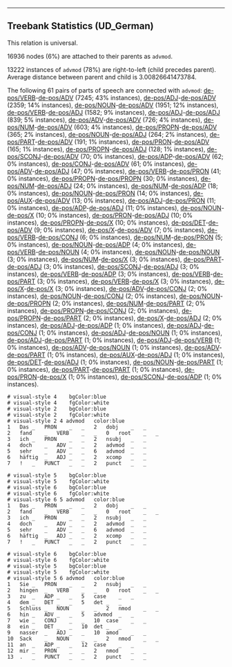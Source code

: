 

--------------------------------------------------------------------------------

## Treebank Statistics (UD_German)

This relation is universal.

16936 nodes (6%) are attached to their parents as `advmod`.

13222 instances of `advmod` (78%) are right-to-left (child precedes parent).
Average distance between parent and child is 3.00826641473784.

The following 61 pairs of parts of speech are connected with `advmod`: [de-pos/VERB]()-[de-pos/ADV]() (7245; 43% instances), [de-pos/ADJ]()-[de-pos/ADV]() (2359; 14% instances), [de-pos/NOUN]()-[de-pos/ADV]() (1951; 12% instances), [de-pos/VERB]()-[de-pos/ADJ]() (1582; 9% instances), [de-pos/ADJ]()-[de-pos/ADJ]() (839; 5% instances), [de-pos/ADV]()-[de-pos/ADV]() (726; 4% instances), [de-pos/NUM]()-[de-pos/ADV]() (603; 4% instances), [de-pos/PROPN]()-[de-pos/ADV]() (365; 2% instances), [de-pos/NOUN]()-[de-pos/ADJ]() (264; 2% instances), [de-pos/PART]()-[de-pos/ADV]() (191; 1% instances), [de-pos/PRON]()-[de-pos/ADV]() (165; 1% instances), [de-pos/PROPN]()-[de-pos/ADJ]() (128; 1% instances), [de-pos/SCONJ]()-[de-pos/ADV]() (70; 0% instances), [de-pos/ADP]()-[de-pos/ADV]() (62; 0% instances), [de-pos/CONJ]()-[de-pos/ADV]() (61; 0% instances), [de-pos/ADV]()-[de-pos/ADJ]() (47; 0% instances), [de-pos/VERB]()-[de-pos/PRON]() (41; 0% instances), [de-pos/PROPN]()-[de-pos/PROPN]() (30; 0% instances), [de-pos/NUM]()-[de-pos/ADJ]() (24; 0% instances), [de-pos/NUM]()-[de-pos/ADP]() (18; 0% instances), [de-pos/NOUN]()-[de-pos/PRON]() (14; 0% instances), [de-pos/AUX]()-[de-pos/ADV]() (13; 0% instances), [de-pos/ADJ]()-[de-pos/PRON]() (11; 0% instances), [de-pos/ADP]()-[de-pos/ADJ]() (11; 0% instances), [de-pos/NOUN]()-[de-pos/X]() (10; 0% instances), [de-pos/PRON]()-[de-pos/ADJ]() (10; 0% instances), [de-pos/PROPN]()-[de-pos/X]() (10; 0% instances), [de-pos/DET]()-[de-pos/ADV]() (9; 0% instances), [de-pos/X]()-[de-pos/ADV]() (7; 0% instances), [de-pos/VERB]()-[de-pos/CONJ]() (6; 0% instances), [de-pos/NUM]()-[de-pos/PRON]() (5; 0% instances), [de-pos/NOUN]()-[de-pos/ADP]() (4; 0% instances), [de-pos/VERB]()-[de-pos/NOUN]() (4; 0% instances), [de-pos/NOUN]()-[de-pos/NOUN]() (3; 0% instances), [de-pos/NUM]()-[de-pos/X]() (3; 0% instances), [de-pos/PART]()-[de-pos/ADJ]() (3; 0% instances), [de-pos/SCONJ]()-[de-pos/ADJ]() (3; 0% instances), [de-pos/VERB]()-[de-pos/ADP]() (3; 0% instances), [de-pos/VERB]()-[de-pos/PART]() (3; 0% instances), [de-pos/VERB]()-[de-pos/X]() (3; 0% instances), [de-pos/X]()-[de-pos/X]() (3; 0% instances), [de-pos/ADV]()-[de-pos/CONJ]() (2; 0% instances), [de-pos/NOUN]()-[de-pos/CONJ]() (2; 0% instances), [de-pos/NOUN]()-[de-pos/PROPN]() (2; 0% instances), [de-pos/NUM]()-[de-pos/PART]() (2; 0% instances), [de-pos/PROPN]()-[de-pos/CONJ]() (2; 0% instances), [de-pos/PROPN]()-[de-pos/PART]() (2; 0% instances), [de-pos/X]()-[de-pos/ADJ]() (2; 0% instances), [de-pos/ADJ]()-[de-pos/ADP]() (1; 0% instances), [de-pos/ADJ]()-[de-pos/CONJ]() (1; 0% instances), [de-pos/ADJ]()-[de-pos/NOUN]() (1; 0% instances), [de-pos/ADJ]()-[de-pos/PART]() (1; 0% instances), [de-pos/ADJ]()-[de-pos/VERB]() (1; 0% instances), [de-pos/ADV]()-[de-pos/NOUN]() (1; 0% instances), [de-pos/ADV]()-[de-pos/PART]() (1; 0% instances), [de-pos/AUX]()-[de-pos/ADJ]() (1; 0% instances), [de-pos/DET]()-[de-pos/ADJ]() (1; 0% instances), [de-pos/NOUN]()-[de-pos/PART]() (1; 0% instances), [de-pos/PART]()-[de-pos/PART]() (1; 0% instances), [de-pos/PRON]()-[de-pos/X]() (1; 0% instances), [de-pos/SCONJ]()-[de-pos/ADP]() (1; 0% instances).


~~~ conllu
# visual-style 4	bgColor:blue
# visual-style 4	fgColor:white
# visual-style 2	bgColor:blue
# visual-style 2	fgColor:white
# visual-style 2 4 advmod	color:blue
1	Das	_	PRON	_	_	2	dobj	_	_
2	fand	_	VERB	_	_	0	root	_	_
3	ich	_	PRON	_	_	2	nsubj	_	_
4	doch	_	ADV	_	_	2	advmod	_	_
5	sehr	_	ADV	_	_	6	advmod	_	_
6	häftig	_	ADJ	_	_	2	xcomp	_	_
7	!	_	PUNCT	_	_	2	punct	_	_

~~~


~~~ conllu
# visual-style 5	bgColor:blue
# visual-style 5	fgColor:white
# visual-style 6	bgColor:blue
# visual-style 6	fgColor:white
# visual-style 6 5 advmod	color:blue
1	Das	_	PRON	_	_	2	dobj	_	_
2	fand	_	VERB	_	_	0	root	_	_
3	ich	_	PRON	_	_	2	nsubj	_	_
4	doch	_	ADV	_	_	2	advmod	_	_
5	sehr	_	ADV	_	_	6	advmod	_	_
6	häftig	_	ADJ	_	_	2	xcomp	_	_
7	!	_	PUNCT	_	_	2	punct	_	_

~~~


~~~ conllu
# visual-style 6	bgColor:blue
# visual-style 6	fgColor:white
# visual-style 5	bgColor:blue
# visual-style 5	fgColor:white
# visual-style 5 6 advmod	color:blue
1	Sie	_	PRON	_	_	2	nsubj	_	_
2	hingen	_	VERB	_	_	0	root	_	_
3	zu	_	ADP	_	_	5	case	_	_
4	dem	_	DET	_	_	5	det	_	_
5	Schluss	_	NOUN	_	_	2	nmod	_	_
6	hin	_	ADV	_	_	5	advmod	_	_
7	wie	_	CONJ	_	_	10	case	_	_
8	ein	_	DET	_	_	10	det	_	_
9	nasser	_	ADJ	_	_	10	amod	_	_
10	Sack	_	NOUN	_	_	2	nmod	_	_
11	an	_	ADP	_	_	12	case	_	_
12	mir	_	PRON	_	_	2	nmod	_	_
13	.	_	PUNCT	_	_	2	punct	_	_

~~~


